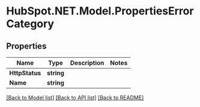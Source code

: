 # HubSpot.NET.Model.PropertiesErrorCategory

## Properties

Name | Type | Description | Notes
------------ | ------------- | ------------- | -------------
**HttpStatus** | **string** |  | 
**Name** | **string** |  | 

[[Back to Model list]](../README.md#documentation-for-models) [[Back to API list]](../README.md#documentation-for-api-endpoints) [[Back to README]](../README.md)

